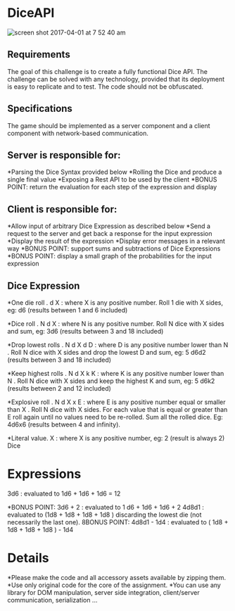 # DiceAPI
![screen shot 2017-04-01 at 7 52 40 am](https://cloud.githubusercontent.com/assets/19519598/24579340/75a5fd8c-16b0-11e7-9ddf-f7b7d75d8523.png)

## Requirements
The goal of this challenge is to create a fully functional Dice API. The challenge can be solved with any technology, provided that its deployment is easy to replicate and to test. The code should not be obfuscated.

## Specifications
The game should be implemented as a server component and a client component with network-based communication.

## Server is responsible for:
*Parsing the Dice Syntax provided below
*Rolling the Dice and produce a single final value
*Exposing a Rest API to be used by the client
*BONUS POINT: return the evaluation for each step of the expression and display

## Client is responsible for:
*Allow input of arbitrary Dice Expression as described below
*Send a request to the server and get back a response for the input expression
*Display the result of the expression
*Display error messages in a relevant way
*BONUS POINT: support sums and subtractions of Dice Expressions
*BONUS POINT: display a small graph of the probabilities for the input expression

## Dice Expression
*One die roll .  d X : where  X  is any positive number. Roll 1    die with X    sides, eg:  d6  (results between 1 and 6 included)

*Dice roll .  N d X : where  N  is any positive number. Roll N    dice with  X  sides and sum, eg: 3d6  (results between 3 and 18 included)

*Drop lowest rolls .  N d X d D : where  D  is any positive number lower than N   . Roll  N  dice with X  sides and drop the lowest  D  and sum, eg: 5  d6d2  (results between 3 and 18 included)

*Keep highest rolls .  N d X k K : where  K  is any positive number lower than N   . Roll  N  dice with  X  sides and keep the highest K    and sum, eg: 5  d6k2  (results between 2 and 12 included)

*Explosive roll .  N d X x E : where  E  is any positive number equal or smaller than X   . Roll  N dice with  X  sides. For each value that is equal or greater than E    roll again until no values need to be re-rolled. Sum all the rolled dice. Eg:  4d6x6  (results between 4 and infinity).

*Literal value.  X : where  X  is any positive number, eg: 2    (result is always 2) Dice
# Expressions
3d6 : evaluated to  1d6 + 1d6 + 1d6 = 12

*BONUS POINT:  3d6 + 2 : evaluated to 1  d6 + 1d6 + 1d6 + 2
4d8d1 : evaluated to  (1d8 + 1d8 + 1d8  + 1d8 )  discarding the lowest die (not necessarily the last one).
8BONUS POINT:  4d8d1 - 1d4 : evaluated to (  1d8 + 1d8 + 1d8  + 1d8 ) - 1d4

# Details
*Please make the code and all accessory assets available by zipping them.
*Use only original code for the core of the assignment.
*You can use any library for DOM manipulation, server side integration, client/server communication, serialization ...
